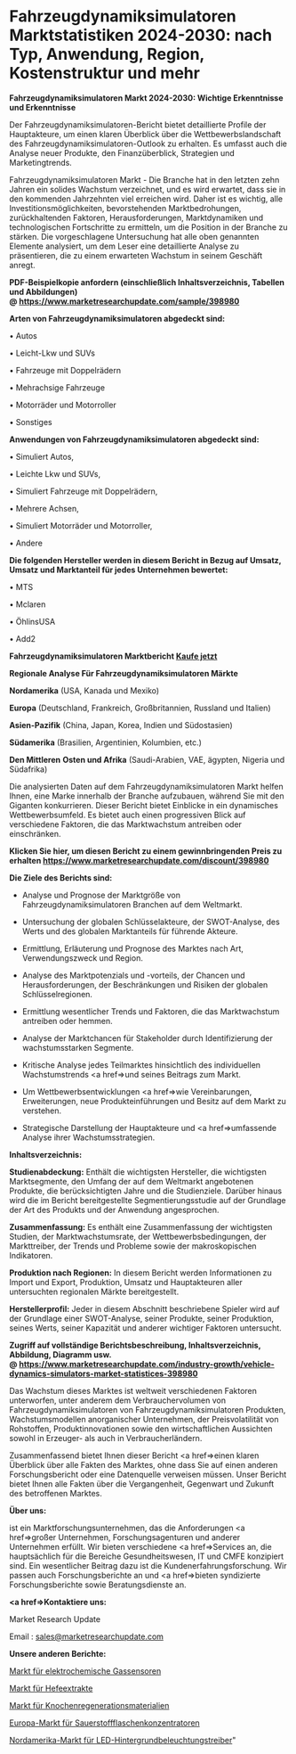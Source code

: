 # Fahrzeugdynamiksimulatoren Marktstatistiken 2024-2030: nach Typ, Anwendung, Region, Kostenstruktur und mehr

<strong>Fahrzeugdynamiksimulatoren Markt 2024-2030: Wichtige Erkenntnisse und Erkenntnisse</strong>

Der Fahrzeugdynamiksimulatoren-Bericht bietet detaillierte Profile der Hauptakteure, um einen klaren Überblick über die Wettbewerbslandschaft des Fahrzeugdynamiksimulatoren-Outlook zu erhalten. Es umfasst auch die Analyse neuer Produkte, den Finanzüberblick, Strategien und Marketingtrends.

Fahrzeugdynamiksimulatoren Markt - Die Branche hat in den letzten zehn Jahren ein solides Wachstum verzeichnet, und es wird erwartet, dass sie in den kommenden Jahrzehnten viel erreichen wird. Daher ist es wichtig, alle Investitionsmöglichkeiten, bevorstehenden Marktbedrohungen, zurückhaltenden Faktoren, Herausforderungen, Marktdynamiken und technologischen Fortschritte zu ermitteln, um die Position in der Branche zu stärken. Die vorgeschlagene Untersuchung hat alle oben genannten Elemente analysiert, um dem Leser eine detaillierte Analyse zu präsentieren, die zu einem erwarteten Wachstum in seinem Geschäft anregt.

<strong><b>PDF-Beispielkopie anfordern (einschließlich Inhaltsverzeichnis, Tabellen und Abbildungen) @ </b></strong><strong><a href=https://www.marketresearchupdate.com/sample/398980><strong>https://www.marketresearchupdate.com/sample/398980</u></a></strong></strong>

<strong>Arten von Fahrzeugdynamiksimulatoren abgedeckt sind:</strong>

• Autos

• Leicht-Lkw und SUVs

• Fahrzeuge mit Doppelrädern

• Mehrachsige Fahrzeuge

• Motorräder und Motorroller

• Sonstiges

<strong>Anwendungen von Fahrzeugdynamiksimulatoren abgedeckt sind:</strong>

• Simuliert Autos,

• Leichte Lkw und SUVs,

• Simuliert Fahrzeuge mit Doppelrädern,

• Mehrere Achsen,

• Simuliert Motorräder und Motorroller,

• Andere

<strong>Die folgenden Hersteller werden in diesem Bericht in Bezug auf Umsatz, Umsatz und Marktanteil für jedes Unternehmen bewertet:</strong>

• MTS

• Mclaren

• ÖhlinsUSA

• Add2

<strong>Fahrzeugdynamiksimulatoren Marktbericht <a href=https://www.marketresearchupdate.com/buynow/398980>Kaufe jetzt</a></strong>

<strong>Regionale Analyse Für Fahrzeugdynamiksimulatoren Märkte</strong>

<strong>Nordamerika</strong> (USA, Kanada und Mexiko)

<strong>Europa</strong> (Deutschland, Frankreich, Großbritannien, Russland und Italien)

<strong>Asien-Pazifik</strong> (China, Japan, Korea, Indien und Südostasien)

<strong>Südamerika</strong> (Brasilien, Argentinien, Kolumbien, etc.)

<strong>Den Mittleren</strong> <strong>Osten und Afrika</strong> (Saudi-Arabien, VAE, ägypten, Nigeria und Südafrika)

Die analysierten Daten auf dem Fahrzeugdynamiksimulatoren Markt helfen Ihnen, eine Marke innerhalb der Branche aufzubauen, während Sie mit den Giganten konkurrieren. Dieser Bericht bietet Einblicke in ein dynamisches Wettbewerbsumfeld. Es bietet auch einen progressiven Blick auf verschiedene Faktoren, die das Marktwachstum antreiben oder einschränken.

<strong>Klicken Sie hier, um diesen Bericht zu einem gewinnbringenden Preis zu erhalten
</strong><strong><a href=https://www.marketresearchupdate.com/discount/398980>https://www.marketresearchupdate.com/discount/398980</b></u></strong></a>

<strong>Die Ziele des Berichts sind:</strong>

- Analyse und Prognose der Marktgröße von Fahrzeugdynamiksimulatoren Branchen auf dem Weltmarkt.

- Untersuchung der globalen Schlüsselakteure, der SWOT-Analyse, des Werts und des globalen Marktanteils für führende Akteure.

- Ermittlung, Erläuterung und Prognose des Marktes nach Art, Verwendungszweck und Region.

- Analyse des Marktpotenzials und -vorteils, der Chancen und Herausforderungen, der Beschränkungen und Risiken der globalen Schlüsselregionen.

- Ermittlung wesentlicher Trends und Faktoren, die das Marktwachstum antreiben oder hemmen.

- Analyse der Marktchancen für Stakeholder durch Identifizierung der wachstumsstarken Segmente.

- Kritische Analyse jedes Teilmarktes hinsichtlich des individuellen Wachstumstrends <a href=>und</a> seines Beitrags zum Markt.

- Um Wettbewerbsentwicklungen <a href=>wie</a> Vereinbarungen, Erweiterungen, neue Produkteinführungen und Besitz auf dem Markt zu verstehen.

- Strategische Darstellung der Hauptakteure und <a href=>umfas</a>sende Analyse ihrer Wachstumsstrategien.

<strong>Inhaltsverzeichnis:</strong>

<strong>Studienabdeckung:</strong> Enthält die wichtigsten Hersteller, die wichtigsten Marktsegmente, den Umfang der auf dem Weltmarkt angebotenen Produkte, die berücksichtigten Jahre und die Studienziele. Darüber hinaus wird die im Bericht bereitgestellte Segmentierungsstudie auf der Grundlage der Art des Produkts und der Anwendung angesprochen.

<strong>Zusammenfassung:</strong> Es enthält eine Zusammenfassung der wichtigsten Studien, der Marktwachstumsrate, der Wettbewerbsbedingungen, der Markttreiber, der Trends und Probleme sowie der makroskopischen Indikatoren.

<strong>Produktion nach Regionen:</strong> In diesem Bericht werden Informationen zu Import und Export, Produktion, Umsatz und Hauptakteuren aller untersuchten regionalen Märkte bereitgestellt.

<strong>Herstellerprofil:</strong> Jeder in diesem Abschnitt beschriebene Spieler wird auf der Grundlage einer SWOT-Analyse, seiner Produkte, seiner Produktion, seines Werts, seiner Kapazität und anderer wichtiger Faktoren untersucht.

<strong><b>Zugriff auf vollständige Berichtsbeschreibung, Inhaltsverzeichnis, Abbildung, Diagramm usw. @ </b></strong><strong><a href=https://www.marketresearchupdate.com/industry-growth/vehicle-dynamics-simulators-market-statistices-398980>https://www.marketresearchupdate.com/industry-growth/vehicle-dynamics-simulators-market-statistices-398980</a></strong>

Das Wachstum dieses Marktes ist weltweit verschiedenen Faktoren unterworfen, unter anderem dem Verbrauchervolumen von Fahrzeugdynamiksimulatoren von Fahrzeugdynamiksimulatoren Produkten, Wachstumsmodellen anorganischer Unternehmen, der Preisvolatilität von Rohstoffen, Produktinnovationen sowie den wirtschaftlichen Aussichten sowohl in Erzeuger- als auch in Verbraucherländern.

Zusammenfassend bietet Ihnen dieser Bericht <a href=>einen</a> klaren Überblick über alle Fakten des Marktes, ohne dass Sie auf einen anderen Forschungsbericht oder eine Datenquelle verweisen müssen. Unser Bericht bietet Ihnen alle Fakten über die Vergangenheit, Gegenwart und Zukunft des betroffenen Marktes.

<strong>Über uns:</strong>

 ist ein Marktforschungsunternehmen, das die Anforderungen <a href=>großer</a> Unternehmen, Forschungsagenturen und anderer Unternehmen erfüllt. Wir bieten verschiedene <a href=>Services</a> an, die hauptsächlich für die Bereiche Gesundheitswesen, IT und CMFE konzipiert sind. Ein wesentlicher Beitrag dazu ist die Kundenerfahrungsforschung. Wir passen auch Forschungsberichte an und <a href=>bieten</a> syndizierte Forschungsberichte sowie Beratungsdienste an.

<strong><a href=>Kontaktiere uns:</a></strong>

Market Research Update

Email : sales@marketresearchupdate.com

<strong>Unsere anderen Berichte:</strong>

<a href=https://www.linkedin.com/pulse/electrochemical-gas-sensors-market-expected-witness-high>Markt für elektrochemische Gassensoren</a>

<a href=https://www.linkedin.com/pulse/yeast-extract-market-analysis-segment-region-growth-forecast>Markt für Hefeextrakte</a>

<a href=https://www.linkedin.com/pulse/bone-regeneration-material-market-analysis-segment>Markt für Knochenregenerationsmaterialien</a>

<a href=https://www.linkedin.com/pulse/europe-oxygen-cylinders-concentrators-market>Europa-Markt für Sauerstoffflaschenkonzentratoren</a>

<a href=https://www.linkedin.com/pulse/north-america-led-backlight-driver-market-2023-2030-new>Nordamerika-Markt für LED-Hintergrundbeleuchtungstreiber</a>"
